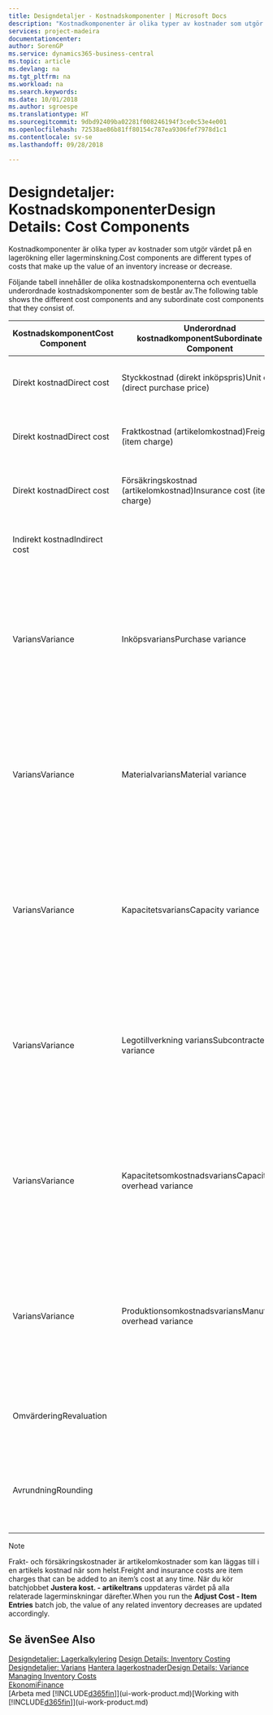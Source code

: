 ```yaml
---
title: Designdetaljer - Kostnadskomponenter | Microsoft Docs
description: "Kostnadkomponenter är olika typer av kostnader som utgör värdet på en lagerökning eller lagerminskning."
services: project-madeira
documentationcenter: 
author: SorenGP
ms.service: dynamics365-business-central
ms.topic: article
ms.devlang: na
ms.tgt_pltfrm: na
ms.workload: na
ms.search.keywords: 
ms.date: 10/01/2018
ms.author: sgroespe
ms.translationtype: HT
ms.sourcegitcommit: 9dbd92409ba02281f008246194f3ce0c53e4e001
ms.openlocfilehash: 72538ae86b81ff80154c787ea9306fef7978d1c1
ms.contentlocale: sv-se
ms.lasthandoff: 09/28/2018

---
```

# <a name="design-details-cost-components"></a><span data-ttu-id="0432d-103">Designdetaljer: Kostnadskomponenter</span><span class="sxs-lookup"><span data-stu-id="0432d-103">Design Details: Cost Components</span></span>
<span data-ttu-id="0432d-104">Kostnadkomponenter är olika typer av kostnader som utgör värdet på en lagerökning eller lagerminskning.</span><span class="sxs-lookup"><span data-stu-id="0432d-104">Cost components are different types of costs that make up the value of an inventory increase or decrease.</span></span>  

 <span data-ttu-id="0432d-105">Följande tabell innehåller de olika kostnadskomponenterna och eventuella underordnade kostnadskomponenter som de består av.</span><span class="sxs-lookup"><span data-stu-id="0432d-105">The following table shows the different cost components and any subordinate cost components that they consist of.</span></span>  

|<span data-ttu-id="0432d-106">Kostnadskomponent</span><span class="sxs-lookup"><span data-stu-id="0432d-106">Cost Component</span></span>|<span data-ttu-id="0432d-107">Underordnad kostnadkomponent</span><span class="sxs-lookup"><span data-stu-id="0432d-107">Subordinate Cost Component</span></span>|<span data-ttu-id="0432d-108">Description</span><span class="sxs-lookup"><span data-stu-id="0432d-108">Description</span></span>|  
|--------------------|--------------------------------|---------------------------------------|  
|<span data-ttu-id="0432d-109">Direkt kostnad</span><span class="sxs-lookup"><span data-stu-id="0432d-109">Direct cost</span></span>|<span data-ttu-id="0432d-110">Styckkostnad (direkt inköpspris)</span><span class="sxs-lookup"><span data-stu-id="0432d-110">Unit cost (direct purchase price)</span></span>|<span data-ttu-id="0432d-111">Kostnad som kan spåras till en kostnadsbärare.</span><span class="sxs-lookup"><span data-stu-id="0432d-111">Cost that can be traced to a cost object.</span></span>|  
|<span data-ttu-id="0432d-112">Direkt kostnad</span><span class="sxs-lookup"><span data-stu-id="0432d-112">Direct cost</span></span>|<span data-ttu-id="0432d-113">Fraktkostnad (artikelomkostnad)</span><span class="sxs-lookup"><span data-stu-id="0432d-113">Freight cost (item charge)</span></span>|<span data-ttu-id="0432d-114">Kostnad som kan spåras till en kostnadsbärare.</span><span class="sxs-lookup"><span data-stu-id="0432d-114">Cost that can be traced to a cost object.</span></span>|  
|<span data-ttu-id="0432d-115">Direkt kostnad</span><span class="sxs-lookup"><span data-stu-id="0432d-115">Direct cost</span></span>|<span data-ttu-id="0432d-116">Försäkringskostnad (artikelomkostnad)</span><span class="sxs-lookup"><span data-stu-id="0432d-116">Insurance cost (item charge)</span></span>|<span data-ttu-id="0432d-117">Kostnad som kan spåras till en kostnadsbärare.</span><span class="sxs-lookup"><span data-stu-id="0432d-117">Cost that can be traced to a cost object.</span></span>|  
|<span data-ttu-id="0432d-118">Indirekt kostnad</span><span class="sxs-lookup"><span data-stu-id="0432d-118">Indirect cost</span></span>||<span data-ttu-id="0432d-119">Kostnad som inte kan spåras till en kostnadsbärare.</span><span class="sxs-lookup"><span data-stu-id="0432d-119">Cost that cannot be traced to a cost object.</span></span>|  
|<span data-ttu-id="0432d-120">Varians</span><span class="sxs-lookup"><span data-stu-id="0432d-120">Variance</span></span>|<span data-ttu-id="0432d-121">Inköpsvarians</span><span class="sxs-lookup"><span data-stu-id="0432d-121">Purchase variance</span></span>|<span data-ttu-id="0432d-122">Skillnaden mellan faktiska kostnader och standardkostnader, som endast bokförs för artiklar med värderingsprincipen **Standard**.</span><span class="sxs-lookup"><span data-stu-id="0432d-122">The difference between actual and standard costs, which is only posted for items using the **Standard** costing method.</span></span>|  
|<span data-ttu-id="0432d-123">Varians</span><span class="sxs-lookup"><span data-stu-id="0432d-123">Variance</span></span>|<span data-ttu-id="0432d-124">Materialvarians</span><span class="sxs-lookup"><span data-stu-id="0432d-124">Material variance</span></span>|<span data-ttu-id="0432d-125">Skillnaden mellan faktiska kostnader och standardkostnader, som endast bokförs för artiklar med värderingsprincipen **Standard**.</span><span class="sxs-lookup"><span data-stu-id="0432d-125">The difference between actual and standard costs, which is only posted for items using the **Standard** costing method.</span></span>|  
|<span data-ttu-id="0432d-126">Varians</span><span class="sxs-lookup"><span data-stu-id="0432d-126">Variance</span></span>|<span data-ttu-id="0432d-127">Kapacitetsvarians</span><span class="sxs-lookup"><span data-stu-id="0432d-127">Capacity variance</span></span>|<span data-ttu-id="0432d-128">Skillnaden mellan faktiska kostnader och standardkostnader, som endast bokförs för artiklar med värderingsprincipen **Standard**.</span><span class="sxs-lookup"><span data-stu-id="0432d-128">The difference between actual and standard costs, which is only posted for items using the **Standard** costing method.</span></span>|  
|<span data-ttu-id="0432d-129">Varians</span><span class="sxs-lookup"><span data-stu-id="0432d-129">Variance</span></span>|<span data-ttu-id="0432d-130">Legotillverkning varians</span><span class="sxs-lookup"><span data-stu-id="0432d-130">Subcontracted variance</span></span>|<span data-ttu-id="0432d-131">Skillnaden mellan faktiska kostnader och standardkostnader, som endast bokförs för artiklar med värderingsprincipen **Standard**.</span><span class="sxs-lookup"><span data-stu-id="0432d-131">The difference between actual and standard costs, which is only posted for items using the **Standard** costing method.</span></span>|  
|<span data-ttu-id="0432d-132">Varians</span><span class="sxs-lookup"><span data-stu-id="0432d-132">Variance</span></span>|<span data-ttu-id="0432d-133">Kapacitetsomkostnadsvarians</span><span class="sxs-lookup"><span data-stu-id="0432d-133">Capacity overhead variance</span></span>|<span data-ttu-id="0432d-134">Skillnaden mellan faktiska kostnader och standardkostnader, som endast bokförs för artiklar med värderingsprincipen **Standard**.</span><span class="sxs-lookup"><span data-stu-id="0432d-134">The difference between actual and standard costs, which is only posted for items using the **Standard** costing method.</span></span>|  
|<span data-ttu-id="0432d-135">Varians</span><span class="sxs-lookup"><span data-stu-id="0432d-135">Variance</span></span>|<span data-ttu-id="0432d-136">Produktionsomkostnadsvarians</span><span class="sxs-lookup"><span data-stu-id="0432d-136">Manufacturing overhead variance</span></span>|<span data-ttu-id="0432d-137">Skillnaden mellan faktiska kostnader och standardkostnader, som endast bokförs för artiklar med värderingsprincipen **Standard**.</span><span class="sxs-lookup"><span data-stu-id="0432d-137">The difference between actual and standard costs, which is only posted for items using the **Standard** costing method.</span></span>|  
|<span data-ttu-id="0432d-138">Omvärdering</span><span class="sxs-lookup"><span data-stu-id="0432d-138">Revaluation</span></span>||<span data-ttu-id="0432d-139">En avskrivning eller uppskrivning av det aktuella lagervärdet.</span><span class="sxs-lookup"><span data-stu-id="0432d-139">A depreciation or appreciation of the current inventory value.</span></span>|  
|<span data-ttu-id="0432d-140">Avrundning</span><span class="sxs-lookup"><span data-stu-id="0432d-140">Rounding</span></span>||<span data-ttu-id="0432d-141">Rester som orsakas av sättet som värderingen av lager minskar beräknas.</span><span class="sxs-lookup"><span data-stu-id="0432d-141">Residuals caused by the way in which valuation of inventory decreases are calculated.</span></span>|  

> [!NOTE]  
>  <span data-ttu-id="0432d-142">Frakt- och försäkringskostnader är artikelomkostnader som kan läggas till i en artikels kostnad när som helst.</span><span class="sxs-lookup"><span data-stu-id="0432d-142">Freight and insurance costs are item charges that can be added to an item’s cost at any time.</span></span> <span data-ttu-id="0432d-143">När du kör batchjobbet **Justera kost. - artikeltrans** uppdateras värdet på alla relaterade lagerminskningar därefter.</span><span class="sxs-lookup"><span data-stu-id="0432d-143">When you run the **Adjust Cost - Item Entries** batch job, the value of any related inventory decreases are updated accordingly.</span></span>  

## <a name="see-also"></a><span data-ttu-id="0432d-144">Se även</span><span class="sxs-lookup"><span data-stu-id="0432d-144">See Also</span></span>  
 <span data-ttu-id="0432d-145">[Designdetaljer: Lagerkalkylering](design-details-inventory-costing.md) </span><span class="sxs-lookup"><span data-stu-id="0432d-145">[Design Details: Inventory Costing](design-details-inventory-costing.md) </span></span>  
 <span data-ttu-id="0432d-146">[Designdetaljer: Varians](design-details-variance.md) [Hantera lagerkostnader](finance-manage-inventory-costs.md)</span><span class="sxs-lookup"><span data-stu-id="0432d-146">[Design Details: Variance](design-details-variance.md) [Managing Inventory Costs](finance-manage-inventory-costs.md)</span></span>  
 [<span data-ttu-id="0432d-147">Ekonomi</span><span class="sxs-lookup"><span data-stu-id="0432d-147">Finance</span></span>](finance.md)  
 <span data-ttu-id="0432d-148">[Arbeta med [!INCLUDE[d365fin](includes/d365fin_md.md)]](ui-work-product.md)</span><span class="sxs-lookup"><span data-stu-id="0432d-148">[Working with [!INCLUDE[d365fin](includes/d365fin_md.md)]](ui-work-product.md)</span></span>  

